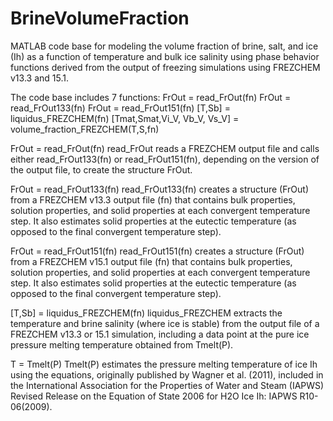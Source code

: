 # BrineVolumeFraction
MATLAB code base for modeling the volume fraction of brine, salt, and ice (Ih) as a function of temperature and bulk ice salinity using phase behavior functions derived from the output of freezing simulations using FREZCHEM v13.3 and 15.1.

The code base includes 7 functions:
FrOut = read_FrOut(fn)
FrOut = read_FrOut133(fn)
FrOut = read_FrOut151(fn)
[T,Sb] = liquidus_FREZCHEM(fn)
[Tmat,Smat,Vi_V, Vb_V, Vs_V] = volume_fraction_FREZCHEM(T,S,fn)

FrOut = read_FrOut(fn)
read_FrOut reads a FREZCHEM output file and calls either read_FrOut133(fn) or read_FrOut151(fn), depending on the version of the output file, to create the structure FrOut. 

FrOut = read_FrOut133(fn)
read_FrOut133(fn) creates a structure (FrOut) from a FREZCHEM v13.3 output file (fn) that contains bulk properties, solution properties, and solid properties at each convergent temperature step. It also estimates solid properties at the eutectic temperature (as opposed to the final convergent temperature step).

FrOut = read_FrOut151(fn)
read_FrOut151(fn) creates a structure (FrOut) from a FREZCHEM v15.1 output file (fn) that contains bulk properties, solution properties, and solid properties at each convergent temperature step. It also estimates solid properties at the eutectic temperature (as opposed to the final convergent temperature step).

[T,Sb] = liquidus_FREZCHEM(fn)
liquidus_FREZCHEM extracts the temperature and brine salinity (where ice is stable) from the output file of a FREZCHEM v13.3 or 15.1 simulation, including a data point at the pure ice pressure melting temperature obtained from Tmelt(P). 

T = Tmelt(P)
Tmelt(P) estimates the pressure melting temperature of ice Ih using the equations, originally published by Wagner et al. (2011), included in the International Association for the Properties of Water and Steam (IAPWS) Revised Release on the Equation of State 2006 for H2O Ice Ih: IAPWS R10-06(2009).

